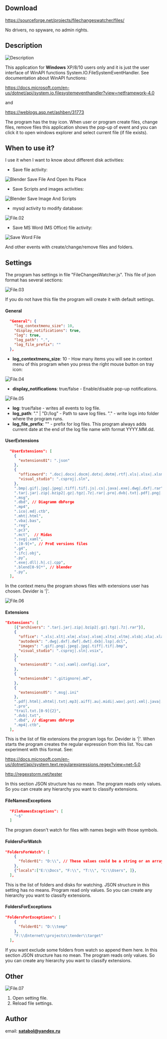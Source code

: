 ## Download

https://sourceforge.net/projects/filechangeswatcher/files/

No drivers, no spyware, no admin rights.

## Description

![Description](markdown.images/description.png)

This application for **Windows** XP/8/10 users only and it is just the user interface of WinAPI functions
System.IO.FileSystemEventHandler. See documentation about WinAPI functions:

https://docs.microsoft.com/en-us/dotnet/api/system.io.filesystemeventhandler?view=netframework-4.0

and

https://weblogs.asp.net/ashben/31773

The program has the tray icon. When user or program create files, change files, remove files  this application
shows the pop-up of event and you can click it to open windows explorer and select current file (if file exists).

## When to use it?

I use it when I want to know about different disk activities:

- Save file activity:

![Blender Save File And Open Its Place](markdown.images/BlenderSaveFileAndOpenItsPlace.gif)

- Save Scripts and images activities:

![Blender Save Image And Scripts](markdown.images/BlenderSaveImageAndScripts.gif)

- mysql activity to modify database:

![File.02](markdown.images/file.02.png)

- Save MS Word (MS Office) file activity:

![Save Word File](markdown.images/SaveWordFile.gif)

And other events with create/change/remove files and folders.

## Settings

The program has settings in file "FileChangesWatcher.js". This file of json format has several sections:

![File.03](markdown.images/file.03.png)

If you do not have this file the program will create it with default settings.

#### General

```JSON
  "General": {
    "log_contextmenu_size": 10,
    "display_notifications": true,
    "log": true,
    "log_path": ".",
    "log_file_prefix": ""
  },
```

- **log_contextmenu_size**: 10 - How many items you will see in context menu of this program when you press the right mouse button on tray icon:

![File.04](markdown.images/file.04.png)

- **display_notifications**: true/false - Enable/disable pop-up notifications.

![File.05](markdown.images/file.05.png)

- **log**: true/false - writes all events to log file.
- **log_path**: "." | "D:/log" - Path to save log files. "." - write logs into folder where the program runs.
- **log_file_prefix**: "" - prefix for log files. This program always adds current date at the end of the log file name with format YYYY.MM.dd. 


#### UserExtensions

```JSON
  "UserExtensions": [
    {
      "extensions01": ".json"
    },
    {
      "officeword": ".doc|.docx|.docm|.dotx|.dotm|.rtf|.xls|.xlsx|.xlsm|.vsd|.vsdx",
      "visual_studio": ".csproj|.sln",
    },
    ".bmp|.gif|.jpg|.jpeg|.tiff|.tif|.js|.cs|.java|.exe|.dwg|.dxf|.rar",
    ".tar|.jar|.zip|.bzip2|.gz|.tgz|.7z|.rar|.pro|.dvb|.txt|.pdf|.png|.dll",
    ".msg",
    ".dbd", // Diagramm dbForge
    ".mp4",
    ".ico|.md|.ctb",
    ".mht|.html",
    ".vba|.bas",
    ".reg",
    ".pc3",
    ".mct",  // Midas
    ".svg|.xaml",
    ".[0-9]+", // ProE versions files
    ".g4",
    ".ifc|.obj",
    ".py",
    ".exe|.dll|.h|.c|.cpp",
    ".blend[0-9]*", // blender
    ".py",
  ],
```

In the context menu the program shows files with extensions user has chosen. Devider is '|'. 

![File.06](markdown.images/file.06.png)

#### Extensions

```JSON
"Extensions": [
    [{"archivers": ".tar|.jar|.zip|.bzip2|.gz|.tgz|.7z|.rar"}],
    {
      "office": ".xls|.xlt|.xlm|.xlsx|.xlsm|.xltx|.xltm|.xlsb|.xla|.xlam|.xll|.xlw|.ppt|.pot|.pptx|.pptm|.potx|.potm|.ppam|.ppsx|.ppsm|.sldx|.sldm|.vsd|.vsdx|.vdx|.vsx|.vtx|.vsl|.vsdm",
      "autodesk": ".dwg|.dxf|.dwf|.dwt|.dxb|.lsp|.dcl",
      "images": ".gif|.png|.jpeg|.jpg|.tiff|.tif|.bmp",
      "visual_studio": ".csproj|.sln|.vsix",
    },
    {
      "extensions03": ".cs|.xaml|.config|.ico",
    },
    {
      "extensions04": ".gitignore|.md",
    },
    {
      "extensions05": ".msg|.ini"
    },
    ".pdf|.html|.xhtml|.txt|.mp3|.aiff|.au|.midi|.wav|.pst|.xml|.java|.js|.php|.json|.exe|.html|.htm|.css|.csv|.dbd|.sql|.svg|.conf|.msi|.cptx|.mp4|.mp3|.flv|.dbf|.jsp|.rpm|.det|.dll",
	".pro",
	"trail.txt.[0-9]{2}",
	".dvb|.txt",
	".dbd", // diagrams dbForge
	".mp4|.ctb",
  ],
```

This is the list of file extensions the program logs for. Devider is '|'. When starts the program creates the regular
expression from this list. You can experiment with this format. See:

https://docs.microsoft.com/en-us/dotnet/api/system.text.regularexpressions.regex?view=net-5.0

http://regexstorm.net/tester

In this section JSON structure has no mean. The program reads only values. So you can create any hierarchy you want to classify extensions.

#### FileNamesExceptions

```JSON
  "FileNamesExceptions": [
    "~$"
  ]
```
The program doesn't watch for files with names begin with those symbols.

#### FoldersForWatch

```JSON
"FoldersForWatch": [
    {
      "folder01": "D:\\", // These values could be a string or an array of strings.
    },
    {"locals":["E:\\Docs", "F:\\", "T:\\", "C:\\Users", ]},
  ],
```

This is the list of folders and disks for watching. JSON structure in this setting has no means. Program read only values. So you can create any hierarchy you want to classify extensions.


#### FoldersForExceptions

```JSON
"FoldersForExceptions": [
    {
      "folder01": "D:\\temp"
    },
    "F:\\Enternet\\projects\\tender\\target"
  ],
```

If you want exclude some folders from watch so append them here. In this section JSON structure has no mean. The program reads only values. So you can create any hierarchy you want to classify extensions.

## Other

![File.07](markdown.images/file.07.png)

1. Open setting file.
2. Reload file settings.

## Author

email: **satabol@yandex.ru**